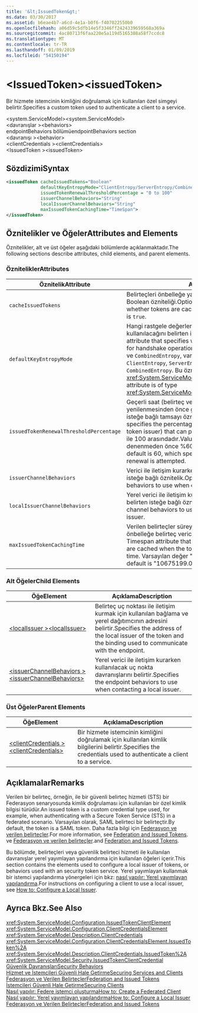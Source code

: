```yaml
---
title: '&lt;IssuedToken&gt;'
ms.date: 03/30/2017
ms.assetid: b6eae4b7-a6cd-4e1a-b0f6-f407022550b0
ms.openlocfilehash: a06d59c5dfb14e5f3346ff2424339659568a369a
ms.sourcegitcommit: 4ac80713f6faa220e5a119d5165308a58f7ccdc8
ms.translationtype: MT
ms.contentlocale: tr-TR
ms.lasthandoff: 01/09/2019
ms.locfileid: "54150194"
---
```

# <a name="ltissuedtokengt"></a><span data-ttu-id="b2bf9-102">&lt;IssuedToken&gt;</span><span class="sxs-lookup"><span data-stu-id="b2bf9-102">&lt;issuedToken&gt;</span></span>
<span data-ttu-id="b2bf9-103">Bir hizmete istemcinin kimliğini doğrulamak için kullanılan özel simgeyi belirtir.</span><span class="sxs-lookup"><span data-stu-id="b2bf9-103">Specifies a custom token used to authenticate a client to a service.</span></span>  
  
 <span data-ttu-id="b2bf9-104">\<system.ServiceModel></span><span class="sxs-lookup"><span data-stu-id="b2bf9-104">\<system.ServiceModel></span></span>  
<span data-ttu-id="b2bf9-105">\<davranışlar ></span><span class="sxs-lookup"><span data-stu-id="b2bf9-105">\<behaviors></span></span>  
<span data-ttu-id="b2bf9-106">endpointBehaviors bölümü</span><span class="sxs-lookup"><span data-stu-id="b2bf9-106">endpointBehaviors section</span></span>  
<span data-ttu-id="b2bf9-107">\<davranışı ></span><span class="sxs-lookup"><span data-stu-id="b2bf9-107">\<behavior></span></span>  
<span data-ttu-id="b2bf9-108">\<clientCredentials ></span><span class="sxs-lookup"><span data-stu-id="b2bf9-108">\<clientCredentials></span></span>  
<span data-ttu-id="b2bf9-109">\<IssuedToken ></span><span class="sxs-lookup"><span data-stu-id="b2bf9-109">\<issuedToken></span></span>  
  
## <a name="syntax"></a><span data-ttu-id="b2bf9-110">Sözdizimi</span><span class="sxs-lookup"><span data-stu-id="b2bf9-110">Syntax</span></span>  
  
```xml  
<issuedToken cacheIssuedTokens="Boolean"
             defaultKeyEntropyMode="ClientEntropy/ServerEntropy/CombinedEntropy"
             issuedTokenRenewalThresholdPercentage = "0 to 100"
             issuerChannelBehaviors="String"
             localIssuerChannelBehaviors="String"
             maxIssuedTokenCachingTime="TimeSpan">
</issuedToken>
```  
  
## <a name="attributes-and-elements"></a><span data-ttu-id="b2bf9-111">Öznitelikler ve Öğeler</span><span class="sxs-lookup"><span data-stu-id="b2bf9-111">Attributes and Elements</span></span>  
 <span data-ttu-id="b2bf9-112">Öznitelikler, alt ve üst öğeler aşağıdaki bölümlerde açıklanmaktadır.</span><span class="sxs-lookup"><span data-stu-id="b2bf9-112">The following sections describe attributes, child elements, and parent elements.</span></span>  
  
### <a name="attributes"></a><span data-ttu-id="b2bf9-113">Öznitelikler</span><span class="sxs-lookup"><span data-stu-id="b2bf9-113">Attributes</span></span>  
  
|<span data-ttu-id="b2bf9-114">Öznitelik</span><span class="sxs-lookup"><span data-stu-id="b2bf9-114">Attribute</span></span>|<span data-ttu-id="b2bf9-115">Açıklama</span><span class="sxs-lookup"><span data-stu-id="b2bf9-115">Description</span></span>|  
|---------------|-----------------|  
|`cacheIssuedTokens`|<span data-ttu-id="b2bf9-116">Belirteçleri önbelleğe yazılıp yazılmayacağını belirten isteğe bağlı Boolean özniteliği.</span><span class="sxs-lookup"><span data-stu-id="b2bf9-116">Optional Boolean attribute that specifies whether tokens are cached.</span></span> <span data-ttu-id="b2bf9-117">Varsayılan, `true` değeridir.</span><span class="sxs-lookup"><span data-stu-id="b2bf9-117">The default is `true`.</span></span>|  
|`defaultKeyEntropyMode`|<span data-ttu-id="b2bf9-118">Hangi rastgele değerlerin (entropilerin) el sıkışma işlemlerinde kullanılacağını belirten isteğe bağlı dize özniteliği.</span><span class="sxs-lookup"><span data-stu-id="b2bf9-118">Optional string attribute that specifies which random values (entropies) are used for handshake operations.</span></span> <span data-ttu-id="b2bf9-119">Değerler `ClientEntropy`, `ServerEntropy`, ve `CombinedEntropy`, varsayılan `CombinedEntropy`.</span><span class="sxs-lookup"><span data-stu-id="b2bf9-119">Values include `ClientEntropy`, `ServerEntropy`, and `CombinedEntropy`, The default is `CombinedEntropy`.</span></span> <span data-ttu-id="b2bf9-120">Bu öznitelik türünde <xref:System.ServiceModel.Security.SecurityKeyEntropyMode>.</span><span class="sxs-lookup"><span data-stu-id="b2bf9-120">This attribute is of type <xref:System.ServiceModel.Security.SecurityKeyEntropyMode>.</span></span>|  
|`issuedTokenRenewalThresholdPercentage`|<span data-ttu-id="b2bf9-121">Geçerli saat (belirteç vericisi tarafından sağlanan) bir belirtecin yenilenmesinden önce geçebilecek çerçeve yüzdesini belirten isteğe bağlı tamsayı özniteliği.</span><span class="sxs-lookup"><span data-stu-id="b2bf9-121">Optional integer attribute that specifies the percentage of a valid time frame (supplied by the token issuer) that can pass before a token is renewed.</span></span> <span data-ttu-id="b2bf9-122">Değerler 0 ile 100 arasındadır.</span><span class="sxs-lookup"><span data-stu-id="b2bf9-122">Values are from 0 to 100.</span></span> <span data-ttu-id="b2bf9-123">60 yenileme denenmeden önce %60 zaman geçiş belirten varsayılandır.</span><span class="sxs-lookup"><span data-stu-id="b2bf9-123">The default is 60, which specifies 60% of the time passes before a renewal is attempted.</span></span>|  
|`issuerChannelBehaviors`|<span data-ttu-id="b2bf9-124">Verici ile iletişim kurarken kullanılacak kanal davranışlarını belirten isteğe bağlı öznitelik.</span><span class="sxs-lookup"><span data-stu-id="b2bf9-124">Optional attribute that specifies the channel behaviors to use when communicating with the issuer.</span></span>|  
|`localIssuerChannelBehaviors`|<span data-ttu-id="b2bf9-125">Yerel verici ile iletişim kurarken kullanılacak kanal davranışlarını belirten isteğe bağlı öznitelik.</span><span class="sxs-lookup"><span data-stu-id="b2bf9-125">Optional attribute that specifies the channel behaviors to use when communicating with the local issuer.</span></span>|  
|`maxIssuedTokenCachingTime`|<span data-ttu-id="b2bf9-126">Verilen belirteçler süreyi belirten isteğe bağlı Timespan özniteliği önbelleğe belirteç vericisinin (STS) bir süre belirtmediği.</span><span class="sxs-lookup"><span data-stu-id="b2bf9-126">Optional Timespan attribute that specifies the duration that issued tokens are cached when the token issuer (an STS) does not specify a time.</span></span> <span data-ttu-id="b2bf9-127">Varsayılan değer "10675199.02:48:05.4775807."</span><span class="sxs-lookup"><span data-stu-id="b2bf9-127">The default is "10675199.02:48:05.4775807."</span></span>|  
  
### <a name="child-elements"></a><span data-ttu-id="b2bf9-128">Alt Öğeler</span><span class="sxs-lookup"><span data-stu-id="b2bf9-128">Child Elements</span></span>  
  
|<span data-ttu-id="b2bf9-129">Öğe</span><span class="sxs-lookup"><span data-stu-id="b2bf9-129">Element</span></span>|<span data-ttu-id="b2bf9-130">Açıklama</span><span class="sxs-lookup"><span data-stu-id="b2bf9-130">Description</span></span>|  
|-------------|-----------------|  
|[<span data-ttu-id="b2bf9-131">\<localIssuer ></span><span class="sxs-lookup"><span data-stu-id="b2bf9-131">\<localIssuer></span></span>](../../../../../docs/framework/configure-apps/file-schema/wcf/localissuer.md)|<span data-ttu-id="b2bf9-132">Belirteç uç noktası ile iletişim kurmak için kullanılan bağlama ve yerel dağıtımcının adresini belirtir.</span><span class="sxs-lookup"><span data-stu-id="b2bf9-132">Specifies the address of the local issuer of the token and the binding used to communicate with the endpoint.</span></span>|  
|[<span data-ttu-id="b2bf9-133">\<issuerChannelBehaviors ></span><span class="sxs-lookup"><span data-stu-id="b2bf9-133">\<issuerChannelBehaviors></span></span>](../../../../../docs/framework/configure-apps/file-schema/wcf/issuerchannelbehaviors-element.md)|<span data-ttu-id="b2bf9-134">Yerel verici ile iletişim kurarken kullanılacak uç nokta davranışlarını belirtir.</span><span class="sxs-lookup"><span data-stu-id="b2bf9-134">Specifies the endpoint behaviors to use when contacting a local issuer.</span></span>|  
  
### <a name="parent-elements"></a><span data-ttu-id="b2bf9-135">Üst Öğeler</span><span class="sxs-lookup"><span data-stu-id="b2bf9-135">Parent Elements</span></span>  
  
|<span data-ttu-id="b2bf9-136">Öğe</span><span class="sxs-lookup"><span data-stu-id="b2bf9-136">Element</span></span>|<span data-ttu-id="b2bf9-137">Açıklama</span><span class="sxs-lookup"><span data-stu-id="b2bf9-137">Description</span></span>|  
|-------------|-----------------|  
|[<span data-ttu-id="b2bf9-138">\<clientCredentials ></span><span class="sxs-lookup"><span data-stu-id="b2bf9-138">\<clientCredentials></span></span>](../../../../../docs/framework/configure-apps/file-schema/wcf/clientcredentials.md)|<span data-ttu-id="b2bf9-139">Bir hizmete istemcinin kimliğini doğrulamak için kullanılan kimlik bilgilerini belirtir.</span><span class="sxs-lookup"><span data-stu-id="b2bf9-139">Specifies the credentials used to authenticate a client to a service.</span></span>|  
  
## <a name="remarks"></a><span data-ttu-id="b2bf9-140">Açıklamalar</span><span class="sxs-lookup"><span data-stu-id="b2bf9-140">Remarks</span></span>  
 <span data-ttu-id="b2bf9-141">Verilen bir belirteç, örneğin, ile bir güvenli belirteç hizmeti (STS) bir Federasyon senaryosunda kimlik doğrulaması için kullanılan bir özel kimlik bilgisi türüdür.</span><span class="sxs-lookup"><span data-stu-id="b2bf9-141">An issued token is a custom credential type used, for example, when authenticating with a Secure Token Service (STS) in a federated scenario.</span></span> <span data-ttu-id="b2bf9-142">Varsayılan olarak, SAML belirteci bir belirteçtir.</span><span class="sxs-lookup"><span data-stu-id="b2bf9-142">By default, the token is a SAML token.</span></span> <span data-ttu-id="b2bf9-143">Daha fazla bilgi için [Federasyon ve verilen belirteçler](../../../../../docs/framework/wcf/feature-details/federation-and-issued-tokens.md).</span><span class="sxs-lookup"><span data-stu-id="b2bf9-143">For more information, see [Federation and Issued Tokens](../../../../../docs/framework/wcf/feature-details/federation-and-issued-tokens.md).</span></span> <span data-ttu-id="b2bf9-144">ve [Federasyon ve verilen belirteçler](../../../../../docs/framework/wcf/feature-details/federation-and-issued-tokens.md).</span><span class="sxs-lookup"><span data-stu-id="b2bf9-144">and [Federation and Issued Tokens](../../../../../docs/framework/wcf/feature-details/federation-and-issued-tokens.md).</span></span>  
  
 <span data-ttu-id="b2bf9-145">Bu bölümde, belirteçleri veya güvenlik belirteci hizmeti ile kullanılan davranışlar yerel yayımlayan yapılandırma için kullanılan öğeleri içerir.</span><span class="sxs-lookup"><span data-stu-id="b2bf9-145">This section contains the elements used to configure a local issuer of tokens, or behaviors used with an security token service.</span></span> <span data-ttu-id="b2bf9-146">Yerel yayımlayan kullanmak bir istemci yapılandırma yönergeleri için bkz: [nasıl yapılır: Yerel yayımlayan yapılandırma](../../../../../docs/framework/wcf/feature-details/how-to-configure-a-local-issuer.md).</span><span class="sxs-lookup"><span data-stu-id="b2bf9-146">For instructions on configuring a client to use a local issuer, see [How to: Configure a Local Issuer](../../../../../docs/framework/wcf/feature-details/how-to-configure-a-local-issuer.md).</span></span>  
  
## <a name="see-also"></a><span data-ttu-id="b2bf9-147">Ayrıca Bkz.</span><span class="sxs-lookup"><span data-stu-id="b2bf9-147">See Also</span></span>  
 <xref:System.ServiceModel.Configuration.IssuedTokenClientElement>  
 <xref:System.ServiceModel.Configuration.ClientCredentialsElement>  
 <xref:System.ServiceModel.Description.ClientCredentials>  
 <xref:System.ServiceModel.Configuration.ClientCredentialsElement.IssuedToken%2A>  
 <xref:System.ServiceModel.Description.ClientCredentials.IssuedToken%2A>  
 <xref:System.ServiceModel.Security.IssuedTokenClientCredential>  
 [<span data-ttu-id="b2bf9-148">Güvenlik Davranışları</span><span class="sxs-lookup"><span data-stu-id="b2bf9-148">Security Behaviors</span></span>](../../../../../docs/framework/wcf/feature-details/security-behaviors-in-wcf.md)  
 [<span data-ttu-id="b2bf9-149">Hizmet ve İstemcileri Güvenli Hale Getirme</span><span class="sxs-lookup"><span data-stu-id="b2bf9-149">Securing Services and Clients</span></span>](../../../../../docs/framework/wcf/feature-details/securing-services-and-clients.md)  
 [<span data-ttu-id="b2bf9-150">Federasyon ve Verilen Belirteçler</span><span class="sxs-lookup"><span data-stu-id="b2bf9-150">Federation and Issued Tokens</span></span>](../../../../../docs/framework/wcf/feature-details/federation-and-issued-tokens.md)  
 [<span data-ttu-id="b2bf9-151">İstemcileri Güvenli Hale Getirme</span><span class="sxs-lookup"><span data-stu-id="b2bf9-151">Securing Clients</span></span>](../../../../../docs/framework/wcf/securing-clients.md)  
 [<span data-ttu-id="b2bf9-152">Nasıl yapılır: Federe istemci oluşturma</span><span class="sxs-lookup"><span data-stu-id="b2bf9-152">How to: Create a Federated Client</span></span>](../../../../../docs/framework/wcf/feature-details/how-to-create-a-federated-client.md)  
 [<span data-ttu-id="b2bf9-153">Nasıl yapılır: Yerel yayımlayan yapılandırma</span><span class="sxs-lookup"><span data-stu-id="b2bf9-153">How to: Configure a Local Issuer</span></span>](../../../../../docs/framework/wcf/feature-details/how-to-configure-a-local-issuer.md)  
 [<span data-ttu-id="b2bf9-154">Federasyon ve Verilen Belirteçler</span><span class="sxs-lookup"><span data-stu-id="b2bf9-154">Federation and Issued Tokens</span></span>](../../../../../docs/framework/wcf/feature-details/federation-and-issued-tokens.md)
